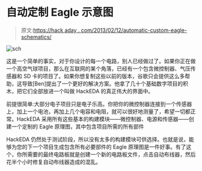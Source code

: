 # 自动定制 Eagle 示意图

> 原文:[https://hack aday . com/2013/02/12/automatic-custom-eagle-schematics/](https://hackaday.com/2013/02/12/automatic-custom-eagle-schematics/)

![sch](../Images/efb374572816704b38b943419742bb94.png)

这是一个简单的事实，对于你设计的每一个电路，别人已经做过了。如果你正在做一个高空气球项目，那么在互联网的某个角落，已经有一个包含微控制器、气压传感器和 SD 卡的项目了。如果你想复制这些以前的版本，谷歌只会提供这么多帮助，这导致[Ben]提出了一个更好的解决方案。他拿了几十个基础数字项目的积木，把它们全部放进一个叫做 HackEDA 的真正伟大的界面中。

前提很简单:大部分电子项目只是电子乐高。你把你的微控制器连接到一个传感器上，加上一个电池，再加上几个电容和电阻，就可以很好地测量了，希望一切都正常。HackEDA 采用所有这些基本的构建模块——微控制器、电源和传感器——创建一个定制的 Eagle 原理图，其中包含项目所需的所有部件

HackEDA 仍然处于测试阶段，所以没有太多的构建模块可供选择。也就是说，能够为您的下一个项目生成包含所有必要部件的 Eagle 原理图是一件好事。有了这个，你所需要的最终电路板就是创建一个新的电路板文件，点击自动布线器，然后花半个小时修复自动布线器造成的混乱。